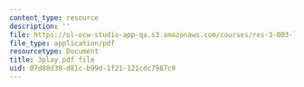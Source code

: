 ```yaml
---
content_type: resource
description: ''
file: https://ol-ocw-studio-app-qa.s3.amazonaws.com/courses/res-3-003-learn-to-build-your-own-videogame-with-the-unity-game-engine-and-microsoft-kinect-january-iap-2017/07d80d39d81cb99d1f21121cdc7987c9_s7i_Dpz-DLU.pdf
file_type: application/pdf
resourcetype: Document
title: 3play pdf file
uid: 07d80d39-d81c-b99d-1f21-121cdc7987c9
---
```

